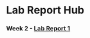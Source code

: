 # Lab Report Hub
### Week 2 - [Lab Report 1](https://kenvacs.github.io/cse15l-lab-reports/lab-report-1-week-2.html) ###
